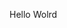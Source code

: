Hello Wolrd







































































































































































































































































































































































































































































































































































































































































































































































































































































































































































































